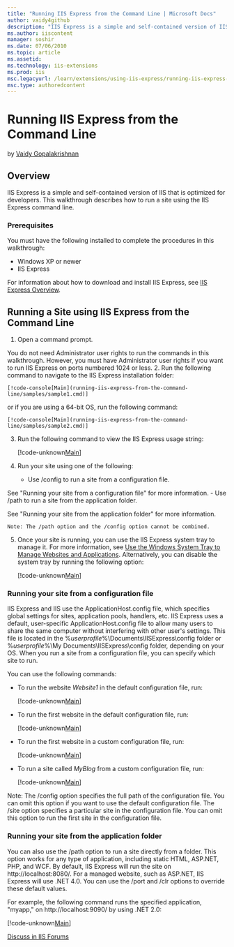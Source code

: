 ```yaml
---
title: "Running IIS Express from the Command Line | Microsoft Docs"
author: vaidy4github
description: "IIS Express is a simple and self-contained version of IIS that is optimized for developers. This walkthrough describes how to run a site using the IIS Expres..."
ms.author: iiscontent
manager: soshir
ms.date: 07/06/2010
ms.topic: article
ms.assetid: 
ms.technology: iis-extensions
ms.prod: iis
msc.legacyurl: /learn/extensions/using-iis-express/running-iis-express-from-the-command-line
msc.type: authoredcontent
---
```

Running IIS Express from the Command Line
====================
by [Vaidy Gopalakrishnan](https://github.com/vaidy4github)

## Overview

IIS Express is a simple and self-contained version of IIS that is optimized for developers. This walkthrough describes how to run a site using the IIS Express command line.

### Prerequisites

You must have the following installed to complete the procedures in this walkthrough:

- Windows XP or newer
- IIS Express

For information about how to download and install IIS Express, see [IIS Express Overview](../introduction-to-iis-express/iis-express-overview.md "IIS Express Overview").

## Running a Site using IIS Express from the Command Line

1. Open a command prompt.  
  
 You do not need Administrator user rights to run the commands in this walkthrough. However, you must have Administrator user rights if you want to run IIS Express on ports numbered 1024 or less.
2. Run the following command to navigate to the IIS Express installation folder:

    [!code-console[Main](running-iis-express-from-the-command-line/samples/sample1.cmd)]

 or if you are using a 64-bit OS, run the following command:

    [!code-console[Main](running-iis-express-from-the-command-line/samples/sample2.cmd)]
3. Run the following command to view the IIS Express usage string:

    [!code-unknown[Main](running-iis-express-from-the-command-line/samples/sample-127454-3.unknown)]
4. Run your site using one of the following: 

    - Use /config to run a site from a configuration file.  
  
 See "Running your site from a configuration file" for more information.
    - Use /path to run a site from the application folder.  
  
 See "Running your site from the application folder" for more information.

    Note: The /path option and the /config option cannot be combined.
5. Once your site is running, you can use the IIS Express system tray to manage it. For more information, see [Use the Windows System Tray to Manage Websites and Applications](using-the-windows-system-tray-to-manage-websites-and-applications.md). Alternatively, you can disable the system tray by running the following option:

    [!code-unknown[Main](running-iis-express-from-the-command-line/samples/sample-127454-4.unknown)]

### Running your site from a configuration file

IIS Express and IIS use the ApplicationHost.config file, which specifies global settings for sites, application pools, handlers, etc. IIS Express uses a default, user-specific ApplicationHost.config file to allow many users to share the same computer without interfering with other user's settings. This file is located in the %*userprofile*%\Documents\IISExpress\config folder or %*userprofile*%\My Documents\IISExpress\config folder, depending on your OS. When you run a site from a configuration file, you can specify which site to run.

You can use the following commands:

- To run the website *Website1* in the default configuration file, run: 

    [!code-unknown[Main](running-iis-express-from-the-command-line/samples/sample-127454-5.unknown)]
- To run the first website in the default configuration file, run:

    [!code-unknown[Main](running-iis-express-from-the-command-line/samples/sample-127454-6.unknown)]
- To run the first website in a custom configuration file, run:

    [!code-unknown[Main](running-iis-express-from-the-command-line/samples/sample-127454-7.unknown)]
- To run a site called *MyBlog* from a custom configuration file, run:

    [!code-unknown[Main](running-iis-express-from-the-command-line/samples/sample-127454-8.unknown)]

Note: The /config option specifies the full path of the configuration file. You can omit this option if you want to use the default configuration file. The /site option specifies a particular site in the configuration file. You can omit this option to run the first site in the configuration file.

### Running your site from the application folder

You can also use the /path option to run a site directly from a folder. This option works for any type of application, including static HTML, ASP.NET, PHP, and WCF. By default, IIS Express will run the site on http://localhost:8080/. For a managed website, such as ASP.NET, IIS Express will use .NET 4.0. You can use the /port and /clr options to override these default values.

For example, the following command runs the specified application, "myapp," on http://localhost:9090/ by using .NET 2.0:

[!code-unknown[Main](running-iis-express-from-the-command-line/samples/sample-127454-9.unknown)]
  
  
[Discuss in IIS Forums](https://forums.iis.net/1166.aspx)
